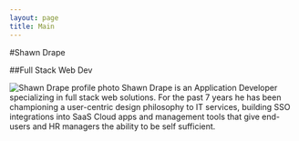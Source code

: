 ```yaml
---
layout: page
title: Main
---
```


#Shawn Drape

##Full Stack Web Dev

<img class="profile img-responsive img-rounded pull-left" src="{{site.url}}/images/profile.jpg"
alt="Shawn Drape profile photo"/>
Shawn Drape is an Application Developer specializing in full stack web
solutions. For the past 7 years he has been championing a user-centric design
philosophy to IT services, building SSO integrations into SaaS Cloud apps and
management tools that give end-users and HR managers the ability to be self
sufficient.


<script type="application/ld+json"> {
  "givenName": "Shawn",
  "familyName": "Drape", 
  "jobTitle": "Full Stack Web Developer",
  "alumniOf": {
  	"url": "http://www.queensu.ca/",
  	"@type": "EducationalOrganization"
  },
  "email": "shawn@dra.pe",
  "url": "http://shawndrape.com",
  "sameAs": [
  	"https://twitter.com/shawndrape",
  	"https://google.com/+shawndrape",
  	"https://linkedin.com/in/shawndrape",
  	"https://github.com/shawndrape"
  ],
  "image": "{{site.url}}/images/profile.jpg",
  "@context": "http://schema.org",
  "@type": "Person"
} </script>
